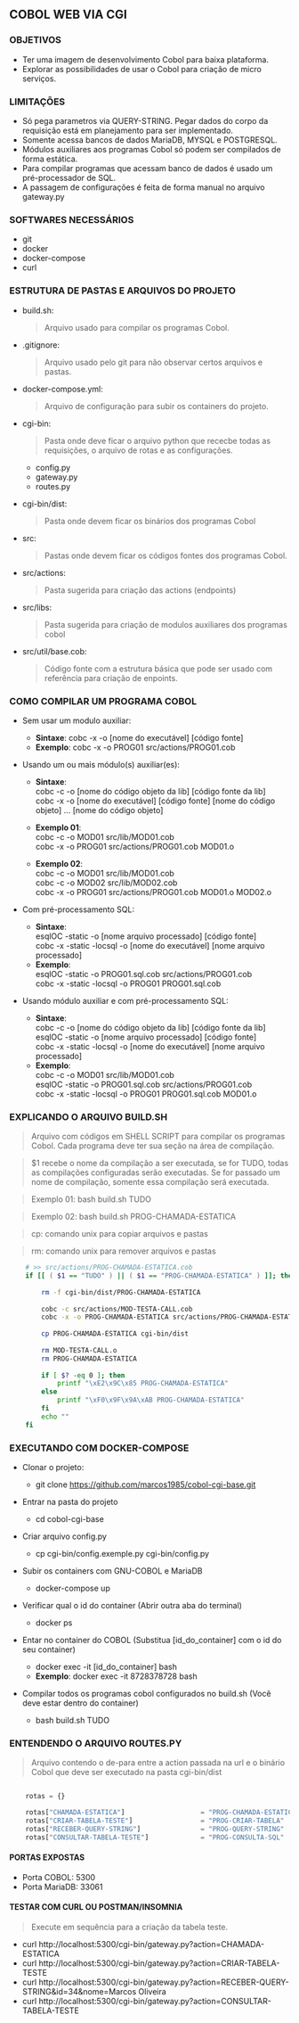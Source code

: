 ## COBOL WEB VIA CGI

### OBJETIVOS
* Ter uma imagem de desenvolvimento Cobol para baixa plataforma.
* Explorar as possibilidades de usar o Cobol para criação de micro serviços.

### LIMITAÇÕES
* Só pega parametros via QUERY-STRING. Pegar dados do corpo da 
 requisição está em planejamento para ser implementado.
* Somente acessa bancos de dados MariaDB, MYSQL e POSTGRESQL.
* Módulos auxiliares aos programas Cobol só podem ser compilados de forma estática.
* Para compilar programas que acessam banco de dados é usado um pré-processador de SQL.
* A passagem de configurações é feita de forma manual no arquivo gateway.py

### SOFTWARES NECESSÁRIOS
* git
* docker 
* docker-compose
* curl

### ESTRUTURA DE PASTAS E ARQUIVOS DO PROJETO

* build.sh:
	> Arquivo usado para compilar os programas Cobol.

* .gitignore:
	> Arquivo usado pelo git para não observar certos arquivos e pastas.	
	
* docker-compose.yml:
	> Arquivo de configuração para subir os containers do projeto.
		
* cgi-bin:
	> Pasta onde deve ficar o arquivo python que rececbe todas as 
	requisições, o arquivo de rotas e as configurações.

	- config.py
	- gateway.py 
	- routes.py
	
* cgi-bin/dist:
	> Pasta onde devem ficar os binários dos programas Cobol

* src:
	> Pastas onde devem ficar os códigos fontes dos programas Cobol.

* src/actions:
   > Pasta sugerida para criação das actions (endpoints)
 
* src/libs:
   > Pasta sugerida para criação de modulos auxiliares dos programas cobol

* src/util/base.cob:
	> Código fonte com a estrutura básica que pode ser usado com referência para
	criação de enpoints.



### COMO COMPILAR UM PROGRAMA COBOL
* Sem usar um modulo auxiliar:
	* **Sintaxe**: cobc -x -o [nome do executável] [código fonte]
	* **Exemplo**: cobc -x -o PROG01 src/actions/PROG01.cob
	
* Usando um ou mais módulo(s) auxiliar(es):
	* **Sintaxe**: <br>
		cobc -c -o [nome do código objeto da lib] [código fonte da lib]<br>
		cobc -x -o [nome do executável] [código fonte] [nome do código objeto] ... [nome do código objeto] <br>
	* **Exemplo 01**: <br>
				cobc -c -o  MOD01 src/lib/MOD01.cob <br>
				cobc -x -o  PROG01 src/actions/PROG01.cob MOD01.o
				
	* **Exemplo 02**: <br>
				cobc -c -o  MOD01 src/lib/MOD01.cob <br>
				cobc -c -o  MOD02 src/lib/MOD02.cob <br>
				cobc -x -o  PROG01 src/actions/PROG01.cob MOD01.o MOD02.o
				
* Com pré-processamento SQL:
	* **Sintaxe**: <br>
		esqlOC  -static -o [nome arquivo processado] [código fonte]  <br>
		cobc -x -static -locsql -o [nome do executável]  [nome arquivo processado]  <br>
	* **Exemplo**: <br>
				esqlOC  -static -o PROG01.sql.cob src/actions/PROG01.cob <br>
				cobc -x -static -locsql -o PROG01 PROG01.sql.cob
				
* Usando módulo auxiliar e com pré-processamento SQL:
	* **Sintaxe**: <br>
		cobc -c -o [nome do código objeto da lib] [código fonte da lib] <br>
		esqlOC  -static -o [nome arquivo processado] [código fonte]  <br>
		cobc -x -static -locsql -o [nome do executável]  [nome arquivo processado]  <br>
	* **Exemplo**: <br>
				cobc -c -o  MOD01 src/lib/MOD01.cob <br>
				esqlOC  -static -o PROG01.sql.cob src/actions/PROG01.cob <br>
				cobc -x -static -locsql -o PROG01 PROG01.sql.cob MOD01.o


### EXPLICANDO O ARQUIVO BUILD.SH

> Arquivo com códigos em SHELL SCRIPT para compilar os programas
Cobol. Cada programa deve ter sua seção na área de compilação.

> $1 recebe o nome da compilação a ser executada, se for TUDO, todas as compilações configuradas serão executadas. Se for passado um nome de compilação, somente essa compilação será executada.

> Exemplo 01: bash build.sh TUDO 

> Exemplo 02: bash build.sh PROG-CHAMADA-ESTATICA

> cp: comando unix para copiar arquivos e pastas

> rm: comando unix para remover arquivos e pastas
```sh
	# >> src/actions/PROG-CHAMADA-ESTATICA.cob
	if [[ ( $1 == "TUDO" ) || ( $1 == "PROG-CHAMADA-ESTATICA" ) ]]; then
	
	    rm -f cgi-bin/dist/PROG-CHAMADA-ESTATICA
	
	    cobc -c src/actions/MOD-TESTA-CALL.cob
	    cobc -x -o PROG-CHAMADA-ESTATICA src/actions/PROG-CHAMADA-ESTATICA.cob MOD-TESTA-CALL.o
	    
	    cp PROG-CHAMADA-ESTATICA cgi-bin/dist
	    
	    rm MOD-TESTA-CALL.o
	    rm PROG-CHAMADA-ESTATICA
	
	    if [ $? -eq 0 ]; then 
	        printf "\xE2\x9C\x85 PROG-CHAMADA-ESTATICA"
	    else 
	        printf "\xF0\x9F\x9A\xAB PROG-CHAMADA-ESTATICA"
	    fi
	    echo ""
	fi

```
	
### EXECUTANDO COM DOCKER-COMPOSE

* Clonar o projeto:
	* git clone https://github.com/marcos1985/cobol-cgi-base.git

* Entrar na pasta do projeto
	* cd cobol-cgi-base

* Criar arquivo config.py
	* cp cgi-bin/config.exemple.py cgi-bin/config.py

* Subir os containers com GNU-COBOL e MariaDB
	* docker-compose up

* Verificar qual o id do container (Abrir outra aba do terminal)
	* docker ps

* Entar no container do COBOL (Substitua [id_do_container] com o id do seu container)
	* docker exec -it [id_do_container] bash
	* **Exemplo**: docker exec -it 8728378728 bash

* Compilar todos os programas cobol configurados no build.sh (Você deve estar dentro do container)
	* bash build.sh TUDO
	
### ENTENDENDO O ARQUIVO ROUTES.PY

> Arquivo contendo o de-para entre a action passada na url e o binário Cobol que deve ser executado na pasta cgi-bin/dist

``` python

	rotas = {}

	rotas["CHAMADA-ESTATICA"]                   = "PROG-CHAMADA-ESTATICA"
	rotas["CRIAR-TABELA-TESTE"]                 = "PROG-CRIAR-TABELA"
	rotas["RECEBER-QUERY-STRING"]               = "PROG-QUERY-STRING"
	rotas["CONSULTAR-TABELA-TESTE"]             = "PROG-CONSULTA-SQL"

```

#### PORTAS EXPOSTAS

* Porta COBOL:     5300
* Porta MariaDB:   33061

#### TESTAR COM CURL OU POSTMAN/INSOMNIA
> Execute em sequência para a criação da tabela teste.

* curl http://localhost:5300/cgi-bin/gateway.py?action=CHAMADA-ESTATICA
* curl http://localhost:5300/cgi-bin/gateway.py?action=CRIAR-TABELA-TESTE
* curl http://localhost:5300/cgi-bin/gateway.py?action=RECEBER-QUERY-STRING&id=34&nome=Marcos Oliveira
* curl http://localhost:5300/cgi-bin/gateway.py?action=CONSULTAR-TABELA-TESTE
